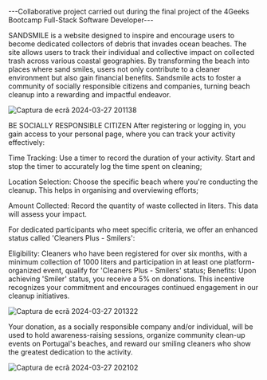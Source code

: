 ---Collaborative project carried out during the final project of the 4Geeks Bootcamp Full-Stack Software Developer---

SANDSMILE is a website designed to inspire and encourage users to become dedicated collectors of debris that invades ocean beaches. The site allows users to track their individual and collective impact on collected trash across various coastal geographies. By transforming the beach into places where sand smiles, users not only contribute to a cleaner environment but also gain financial benefits. Sandsmile acts to foster a community of socially responsible citizens and companies, turning beach cleanup into a rewarding and impactful endeavor.

![Captura de ecrã 2024-03-27 201138](https://github.com/Rebelo7/Sandsmile/assets/143350138/e8fb2a15-fccd-4569-a346-fb7e424a8412)


BE SOCIALLY RESPONSIBLE CITIZEN
After registering or logging in, you gain access to your personal page, where you can track your activity effectively:

Time Tracking: Use a timer to record the duration of your activity. Start and stop the timer to accurately log the time spent on cleaning;

Location Selection: Choose the specific beach where you're conducting the cleanup. This helps in organising and overviewing efforts;

Amount Collected: Record the quantity of waste collected in liters. This data will assess your impact.


For dedicated participants who meet specific criteria, we offer an enhanced status called 'Cleaners Plus - Smilers':

Eligibility: Cleaners who have been registered for over six months, with a minimum collection of 1000 liters and participation in at least one platform-organized event, qualify for 'Cleaners Plus - Smilers' status; Benefits: Upon achieving 'Smiler' status, you receive a 5% on donations. This incentive recognizes your commitment and encourages continued engagement in our cleanup initiatives.

![Captura de ecrã 2024-03-27 201322](https://github.com/Rebelo7/Sandsmile/assets/143350138/841b5254-1afe-408a-9f4c-7c4822942dff)


Your donation, as a socially responsible company and/or individual, will be used to hold awareness-raising sessions, organize community clean-up events on Portugal's beaches, and reward our smiling cleaners who show the greatest dedication to the activity.

![Captura de ecrã 2024-03-27 202102](https://github.com/Rebelo7/Sandsmile/assets/143350138/fa15e945-c3ae-436a-92ac-ddf92439088c)
